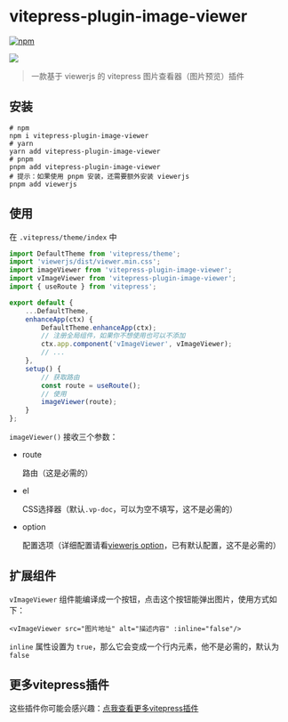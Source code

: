 # vitepress-plugin-image-viewer

[![npm](https://img.shields.io/npm/v/vitepress-plugin-image-viewer?color=green)](https://www.npmjs.com/package/vitepress-plugin-image-viewer)

![](./demo.webp)

> 一款基于 viewerjs 的 vitepress 图片查看器（图片预览）插件

## 安装

```shell
# npm 
npm i vitepress-plugin-image-viewer
# yarn
yarn add vitepress-plugin-image-viewer
# pnpm
pnpm add vitepress-plugin-image-viewer
# 提示：如果使用 pnpm 安装，还需要额外安装 viewerjs
pnpm add viewerjs
```

## 使用

在 `.vitepress/theme/index` 中

```js
import DefaultTheme from 'vitepress/theme';
import 'viewerjs/dist/viewer.min.css';
import imageViewer from 'vitepress-plugin-image-viewer';
import vImageViewer from 'vitepress-plugin-image-viewer';
import { useRoute } from 'vitepress';

export default {
    ...DefaultTheme,
    enhanceApp(ctx) {
        DefaultTheme.enhanceApp(ctx);
        // 注册全局组件，如果你不想使用也可以不添加
        ctx.app.component('vImageViewer', vImageViewer);
        // ...
    },
    setup() {
        // 获取路由
        const route = useRoute();
        // 使用
        imageViewer(route);
    }
};
```

`imageViewer()` 接收三个参数：

- route

  路由（这是必需的）

- el

  CSS选择器（默认`.vp-doc`，可以为空不填写，这不是必需的）

- option

  配置选项（详细配置请看[viewerjs option](https://github.com/fengyuanchen/viewerjs#toolbar)，已有默认配置，这不是必需的）

## 扩展组件

`vImageViewer` 组件能编译成一个按钮，点击这个按钮能弹出图片，使用方式如下：

```vue
<vImageViewer src="图片地址" alt="描述内容" :inline="false"/>
```

`inline` 属性设置为 `true`，那么它会变成一个行内元素，他不是必需的，默认为 `false`

## 更多vitepress插件

这些插件你可能会感兴趣：[点我查看更多vitepress插件](https://github.com/T-miracle/vitepress-plugins)

